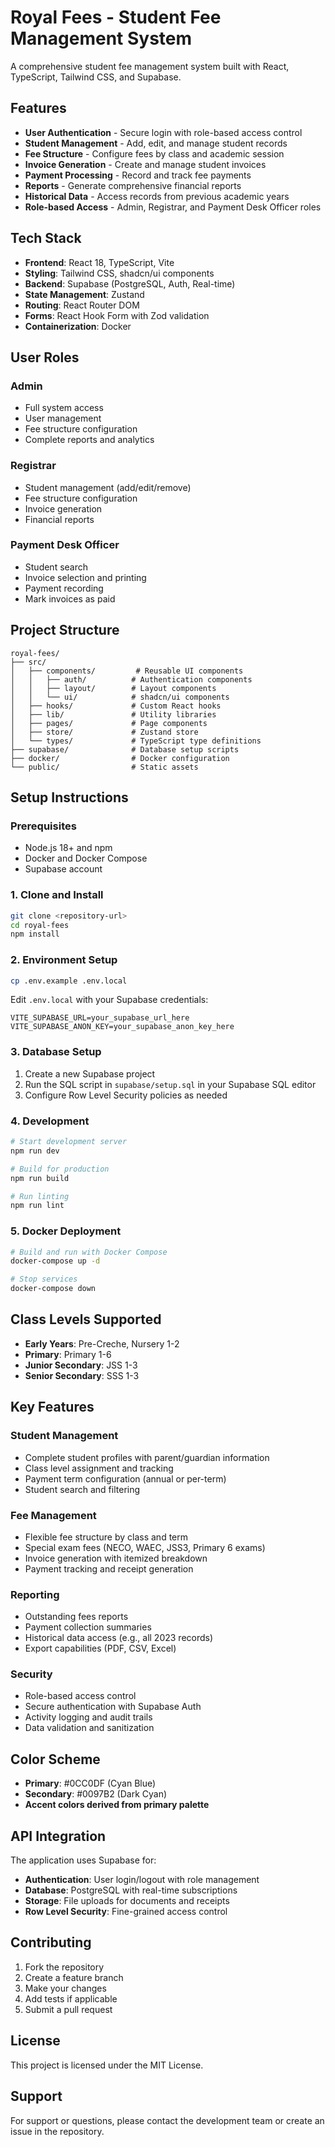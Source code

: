 # Royal Fees - Student Fee Management System

A comprehensive student fee management system built with React, TypeScript, Tailwind CSS, and Supabase.

## Features

- **User Authentication** - Secure login with role-based access control
- **Student Management** - Add, edit, and manage student records
- **Fee Structure** - Configure fees by class and academic session
- **Invoice Generation** - Create and manage student invoices
- **Payment Processing** - Record and track fee payments
- **Reports** - Generate comprehensive financial reports
- **Historical Data** - Access records from previous academic years
- **Role-based Access** - Admin, Registrar, and Payment Desk Officer roles

## Tech Stack

- **Frontend**: React 18, TypeScript, Vite
- **Styling**: Tailwind CSS, shadcn/ui components
- **Backend**: Supabase (PostgreSQL, Auth, Real-time)
- **State Management**: Zustand
- **Routing**: React Router DOM
- **Forms**: React Hook Form with Zod validation
- **Containerization**: Docker

## User Roles

### Admin
- Full system access
- User management
- Fee structure configuration
- Complete reports and analytics

### Registrar
- Student management (add/edit/remove)
- Fee structure configuration
- Invoice generation
- Financial reports

### Payment Desk Officer
- Student search
- Invoice selection and printing
- Payment recording
- Mark invoices as paid

## Project Structure

```
royal-fees/
├── src/
│   ├── components/         # Reusable UI components
│   │   ├── auth/          # Authentication components
│   │   ├── layout/        # Layout components
│   │   └── ui/            # shadcn/ui components
│   ├── hooks/             # Custom React hooks
│   ├── lib/               # Utility libraries
│   ├── pages/             # Page components
│   ├── store/             # Zustand store
│   └── types/             # TypeScript type definitions
├── supabase/              # Database setup scripts
├── docker/                # Docker configuration
└── public/                # Static assets
```

## Setup Instructions

### Prerequisites

- Node.js 18+ and npm
- Docker and Docker Compose
- Supabase account

### 1. Clone and Install

```bash
git clone <repository-url>
cd royal-fees
npm install
```

### 2. Environment Setup

```bash
cp .env.example .env.local
```

Edit `.env.local` with your Supabase credentials:

```env
VITE_SUPABASE_URL=your_supabase_url_here
VITE_SUPABASE_ANON_KEY=your_supabase_anon_key_here
```

### 3. Database Setup

1. Create a new Supabase project
2. Run the SQL script in `supabase/setup.sql` in your Supabase SQL editor
3. Configure Row Level Security policies as needed

### 4. Development

```bash
# Start development server
npm run dev

# Build for production
npm run build

# Run linting
npm run lint
```

### 5. Docker Deployment

```bash
# Build and run with Docker Compose
docker-compose up -d

# Stop services
docker-compose down
```

## Class Levels Supported

- **Early Years**: Pre-Creche, Nursery 1-2
- **Primary**: Primary 1-6
- **Junior Secondary**: JSS 1-3
- **Senior Secondary**: SSS 1-3

## Key Features

### Student Management
- Complete student profiles with parent/guardian information
- Class level assignment and tracking
- Payment term configuration (annual or per-term)
- Student search and filtering

### Fee Management
- Flexible fee structure by class and term
- Special exam fees (NECO, WAEC, JSS3, Primary 6 exams)
- Invoice generation with itemized breakdown
- Payment tracking and receipt generation

### Reporting
- Outstanding fees reports
- Payment collection summaries
- Historical data access (e.g., all 2023 records)
- Export capabilities (PDF, CSV, Excel)

### Security
- Role-based access control
- Secure authentication with Supabase Auth
- Activity logging and audit trails
- Data validation and sanitization

## Color Scheme

- **Primary**: #0CC0DF (Cyan Blue)
- **Secondary**: #0097B2 (Dark Cyan)
- **Accent colors derived from primary palette**

## API Integration

The application uses Supabase for:
- **Authentication**: User login/logout with role management
- **Database**: PostgreSQL with real-time subscriptions
- **Storage**: File uploads for documents and receipts
- **Row Level Security**: Fine-grained access control

## Contributing

1. Fork the repository
2. Create a feature branch
3. Make your changes
4. Add tests if applicable
5. Submit a pull request

## License

This project is licensed under the MIT License.

## Support

For support or questions, please contact the development team or create an issue in the repository.
